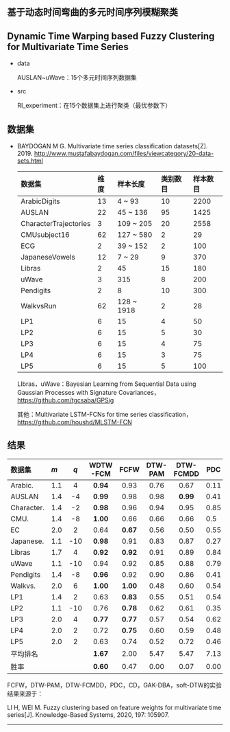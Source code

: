 ## 基于动态时间弯曲的多元时间序列模糊聚类

## Dynamic Time Warping based Fuzzy Clustering for Multivariate Time Series

- data

  AUSLAN~uWave：15个多元时间序列数据集

- src

  RI_experiment：在15个数据集上进行聚类（最优参数下）


## 数据集

- BAYDOGAN M G. Multivariate time series classification datasets[Z]. 2019. http://www.mustafabaydogan.com/files/viewcategory/20-data-sets.html

  | 数据集                | 维度 | 样本长度   | 类别数目 | 样本数目 |
  | :-------------------- | :--- | :--------- | :------- | :------- |
  | ArabicDigits          | 13   | 4 ~ 93     | 10       | 2200     |
  | AUSLAN                | 22   | 45 ~ 136   | 95       | 1425     |
  | CharacterTrajectories | 3    | 109 ~ 205  | 20       | 2558     |
  | CMUsubject16          | 62   | 127 ~ 580  | 2        | 29       |
  | ECG                   | 2    | 39 ~ 152   | 2        | 100      |
  | JapaneseVowels        | 12   | 7 ~ 29     | 9        | 370      |
  | Libras                | 2    | 45         | 15       | 180      |
  | uWave                 | 3    | 315        | 8        | 200      |
  | Pendigits             | 2    | 8          | 10       | 300      |
  | WalkvsRun             | 62   | 128 ~ 1918 | 2        | 28       |
  | LP1                   | 6    | 15         | 4        | 50       |
  | LP2                   | 6    | 15         | 5        | 30       |
  | LP3                   | 6    | 15         | 4        | 75       |
  | LP4                   | 6    | 15         | 3        | 75       |
  | LP5                   | 6    | 15         | 5        | 100      |

  LIbras，uWave：Bayesian Learning from Sequential Data using Gaussian Processes with Signature Covariances，https://github.com/tgcsaba/GPSig

  其他：Multivariate LSTM-FCNs for time series classification，https://github.com/houshd/MLSTM-FCN


## 结果

| 数据集     | *m*  | *q*  | WDTW  -FCM |   FCFW   | DTW-PAM | DTW-FCMDD | PDC  |    CD    | GAK-DBA | soft-DTW |
| :--------- | :--- | :--: | :--------: | :------: | :-----: | :-------: | ---- | :------: | :-----: | :------: |
| Arabic.    | 1.1  |  4   |  **0.94**  |   0.93   |  0.76   |   0.67    | 0.11 |   0.91   |  0.85   |   0.89   |
| AUSLAN     | 1.4  |  -4  |  **0.99**  |   0.98   |  0.98   | **0.99**  | 0.41 |   0.96   |  0.98   | **0.99** |
| Character. | 1.4  |  -2  |  **0.98**  |   0.96   |  0.94   |   0.95    | 0.85 |   0.89   |  0.96   |   0.93   |
| CMU.       | 1.4  |  -8  |  **1.00**  |   0.66   |  0.66   |   0.66    | 0.5  |   0.85   |  0.62   |   0.50   |
| EC         | 2.0  |  2   |    0.64    | **0.67** |  0.56   |   0.50    | 0.55 |   0.49   |  0.62   |   0.59   |
| Japanese.  | 1.1  | -10  |  **0.98**  |   0.91   |  0.83   |   0.87    | 0.27 |   0.95   |  0.89   |   0.96   |
| Libras     | 1.7  |  4   |  **0.92**  | **0.92** |  0.91   |   0.89    | 0.84 |   0.91   |  0.90   |   0.91   |
| uWave      | 1.1  | -10  |    0.94    |   0.92   |  0.85   |   0.88    | 0.79 | **0.95** |  0.85   |   0.88   |
| Pendigits  | 1.4  |  -8  |  **0.96**  |   0.92   |  0.90   |   0.86    | 0.41 | **0.96** |  0.91   |   0.91   |
| Walkvs.    | 2.0  |  6   |  **1.00**  | **1.00** |  0.48   |   0.60    | 0.54 |   0.71   |  0.54   |   0.48   |
| LP1        | 1.4  |  2   |    0.63    | **0.83** |  0.55   |   0.51    | 0.54 |   0.74   |  0.62   |   0.65   |
| LP2        | 1.1  | -10  |    0.76    | **0.78** |  0.62   |   0.61    | 0.35 |   0.64   |  0.65   |   0.65   |
| LP3        | 2.0  |  4   |  **0.77**  | **0.77** |  0.57   |   0.54    | 0.62 |   0.59   |  0.58   |   0.61   |
| LP4        | 2.0  |  2   |    0.72    | **0.75** |  0.60   |   0.59    | 0.48 |   0.57   |  0.67   |   0.70   |
| LP5        | 2.0  |  2   |    0.63    |   0.74   |  0.52   |   0.72    | 0.46 | **0.76** |  0.60   |   0.45   |
| 平均排名   |      |      |  **1.67**  |   2.00   |  5.47   |   5.47    | 7.13 |   3.87   |  4.53   |   4.20   |
| 胜率       |      |      |  **0.60**  |   0.47   |  0.00   |   0.07    | 0.00 |   0.20   |  0.00   |   0.07   |

FCFW，DTW-PAM，DTW-FCMDD，PDC，CD，GAK-DBA，soft-DTW的实验结果来源于：

LI H, WEI M. Fuzzy clustering based on feature weights for multivariate time series[J]. Knowledge-Based Systems, 2020, 197: 105907.

------

